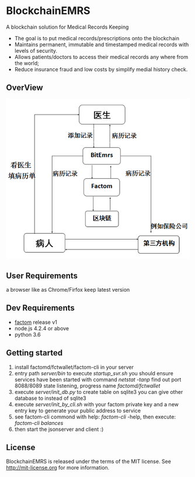 # BlockchainEMRS
A blockchain solution for Medical Records Keeping


- The goal is to put medical records/prescriptions onto the blockchain
- Maintains permanent, immutable and timestamped medical records with levels of security.
- Allows patients/doctors to access their medical records any where from the world;
- Reduce insurance fraud and low costs by simplify medial history check.

## OverView

![](https://github.com/LZDOscar/BlockchainEMRS/blob/master/module_architecture_picture.png)

## User Requirements
a browser like as Chrome/Firfox keep latest version

## Dev Requirements
- [factom](http://factom.org/howto.html "factom") release v1
- node.js 4.2.4 or above
- python 3.6

## Getting started
1. install factomd/fctwallet/factom-cli in your server
1. entry path *server/bin* to execute *startup_svr.sh*
you should ensure services have been started with command *netstat -tanp*
find out port 8088/8089 state listening, progress name *factomd/fctwallet*
1.  execute *server/init_db.py* to create table on sqlite3
you can give other database to instead of sqlite3
1.  execute *server/init_by_cli.sh* with your factom private key and a new entry key
to generate your public address to service
1. see factom-cli commond with help: *factom-cli* -help, then execute:
*factom-cli balances*
1. then start the jsonserver and client :)

## License
BlockchainEMRS is released under the terms of the MIT license. See http://mit-license.org for more information.
